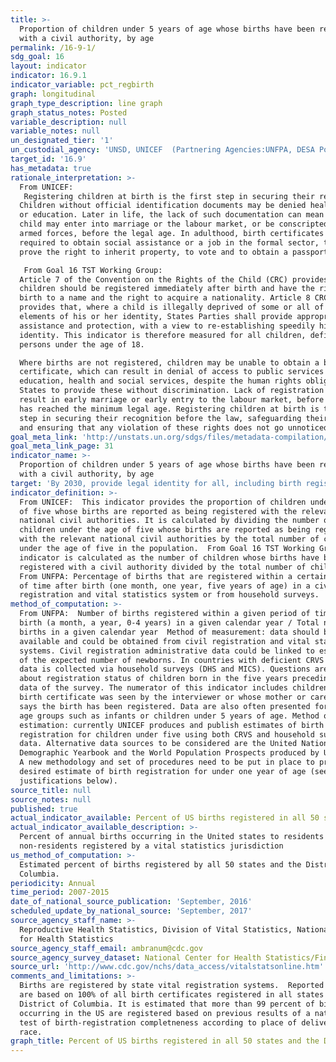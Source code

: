 ```yaml
---
title: >-
  Proportion of children under 5 years of age whose births have been registered
  with a civil authority, by age
permalink: /16-9-1/
sdg_goal: 16
layout: indicator
indicator: 16.9.1
indicator_variable: pct_regbirth
graph: longitudinal
graph_type_description: line graph
graph_status_notes: Posted
variable_description: null
variable_notes: null
un_designated_tier: '1'
un_custodial_agency: 'UNSD, UNICEF  (Partnering Agencies:UNFPA, DESA Population Division)'
target_id: '16.9'
has_metadata: true
rationale_interpretation: >-
  From UNICEF: 
   Registering children at birth is the first step in securing their recognition before the law, safeguarding their rights, and ensuring that any violation of these rights does not go unnoticed. 
  Children without official identification documents may be denied health care
  or education. Later in life, the lack of such documentation can mean that a
  child may enter into marriage or the labour market, or be conscripted into the
  armed forces, before the legal age. In adulthood, birth certificates may be
  required to obtain social assistance or a job in the formal sector, to buy or
  prove the right to inherit property, to vote and to obtain a passport. 

   From Goal 16 TST Working Group: 
  Article 7 of the Convention on the Rights of the Child (CRC) provides that all
  children should be registered immediately after birth and have the right from
  birth to a name and the right to acquire a nationality. Article 8 CRC further
  provides that, where a child is illegally deprived of some or all of the
  elements of his or her identity, States Parties shall provide appropriate
  assistance and protection, with a view to re-establishing speedily his or her
  identity. This indicator is therefore measured for all children, defined as
  persons under the age of 18. 

  Where births are not registered, children may be unable to obtain a birth
  certificate, which can result in denial of access to public services including
  education, health and social services, despite the human rights obligations of
  States to provide these without discrimination. Lack of registration may also
  result in early marriage or early entry to the labour market, before the child
  has reached the minimum legal age. Registering children at birth is the first
  step in securing their recognition before the law, safeguarding their rights,
  and ensuring that any violation of these rights does not go unnoticed.
goal_meta_link: 'http://unstats.un.org/sdgs/files/metadata-compilation/Metadata-Goal-16.pdf'
goal_meta_link_page: 31
indicator_name: >-
  Proportion of children under 5 years of age whose births have been registered
  with a civil authority, by age
target: 'By 2030, provide legal identity for all, including birth registration.'
indicator_definition: >-
  From UNICEF:  This indicator provides the proportion of children under the age
  of five whose births are reported as being registered with the relevant
  national civil authorities. It is calculated by dividing the number of
  children under the age of five whose births are reported as being registered
  with the relevant national civil authorities by the total number of children
  under the age of five in the population.  From Goal 16 TST Working Group: The
  indicator is calculated as the number of children whose births have been
  registered with a civil authority divided by the total number of children. 
  From UNFPA: Percentage of births that are registered within a certain period
  of time after birth (one month, one year, five years of age) in a civil
  registration and vital statistics system or from household surveys.
method_of_computation: >-
  From UNFPA:  Number of births registered within a given period of time after
  birth (a month, a year, 0-4 years) in a given calendar year / Total number of
  births in a given calendar year  Method of measurement: data should be
  available and could be obtained from civil registration and vital statistics
  systems. Civil registration administrative data could be linked to estimates
  of the expected number of newborns. In countries with deficient CRVS systems,
  data is collected via household surveys (DHS and MICS). Questions are asked
  about registration status of children born in the five years preceding the
  data of the survey. The numerator of this indicator includes children whose
  birth certificate was seen by the interviewer or whose mother or care-taker
  says the birth has been registered. Data are also often presented for other
  age groups such as infants or children under 5 years of age. Method of
  estimation: currently UNICEF produces and publish estimates of birth
  registration for children under five using both CRVS and household surveys
  data. Alternative data sources to be considered are the United Nations
  Demographic Yearbook and the World Population Prospects produced by UNPD-DESA.
  A new methodology and set of procedures need to be put in place to produce the
  desired estimate of birth registration for under one year of age (see
  justifications below).
source_title: null
source_notes: null
published: true
actual_indicator_available: Percent of US births registered in all 50 states and the District of Columbia
actual_indicator_available_description: >-
  Percent of annual births occurring in the United states to residents and
  non-residents registered by a vital statistics jurisdiction
us_method_of_computation: >-
  Estimated percent of births registered by all 50 states and the District of
  Columbia.
periodicity: Annual
time_period: 2007-2015
date_of_national_source_publication: 'September, 2016'
scheduled_update_by_national_source: 'September, 2017'
source_agency_staff_name: >-
  Reproductive Health Statistics, Division of Vital Statistics, National Center
  for Health Statistics
source_agency_staff_email: ambranum@cdc.gov
source_agency_survey_dataset: National Center for Health Statistics/Final natality data
source_url: 'http://www.cdc.gov/nchs/data_access/vitalstatsonline.htm'
comments_and_limitations: >-
  Births are registered by state vital registration systems.  Reported births
  are based on 100% of all birth certificates registered in all states and the
  District of Columbia. It is estimated that more than 99 percent of births
  occurring in the US are registered based on previous results of a national
  test of birth-registration completneness according to place of delivery and
  race.
graph_title: Percent of US births registered in all 50 states and the District of Columbia
---
```

